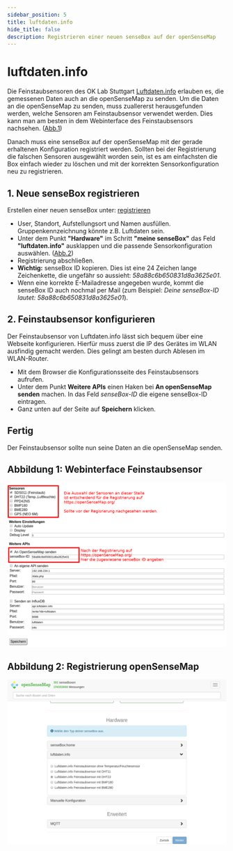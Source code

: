 ```yaml
---
sidebar_position: 5
title: luftdaten.info
hide_title: false
description: Registrieren einer neuen senseBox auf der openSenseMap
---
```

# luftdaten.info

Die Feinstaubsensoren des OK Lab Stuttgart [Luftdaten.info](https://luftdaten.info/) erlauben es, die gemessenen Daten auch an die openSenseMap zu senden. Um die Daten an die openSenseMap zu senden, muss zuallererst herausgefunden werden, welche Sensoren am Feinstaubsensor verwendet werden. Dies kann man am besten in dem Webinterface des Feinstaubsensors nachsehen. ([Abb.1](#abbildung-1-webinterface-feinstaubsensor))

Danach muss eine senseBox auf der openSenseMap mit der gerade erhaltenen Konfiguration registriert werden.
Sollten bei der Registrierung die falschen Sensoren ausgewählt worden sein, ist es am einfachsten die Box einfach wieder zu löschen und mit der korrekten Sensorkonfiguration neu zu registrieren.

## 1. Neue senseBox registrieren
Erstellen einer neuen senseBox unter: [registrieren](https://opensensemap.org/register)
- User, Standort, Aufstellungsort und Namen ausfüllen. Gruppenkennzeichnung könnte z.B. Luftdaten sein.
- Unter dem Punkt **"Hardware"** im Schritt **"meine senseBox"** das Feld **"luftdaten.info"** ausklappen und die passende Sensorkonfiguration auswählen. ([Abb.2](#abbildung-2-registrierung-opensensemap))
- Registrierung abschließen.
- **Wichtig:** senseBox ID kopieren. Dies ist eine 24 Zeichen lange Zeichenkette, die ungefähr so aussieht: *58a88c6b650831d8a3625e01*.
- Wenn eine korrekte E-Mailadresse angegeben wurde, kommt die senseBox ID auch nochmal per Mail (zum Beispiel: *Deine senseBox-ID lautet: 58a88c6b650831d8a3625e01*).

## 2. Feinstaubsensor konfigurieren
Der Feinstaubsensor von Luftdaten.info lässt sich bequem über eine Webseite konfigurieren. Hierfür muss zuerst die IP des Gerätes im WLAN ausfindig gemacht werden. Dies gelingt am besten durch Ablesen im WLAN-Router.

- Mit dem Browser die Konfigurationsseite des Feinstaubsensors aufrufen.
- Unter dem Punkt **Weitere APIs** einen Haken bei **An openSenseMap senden** machen. In das Feld *senseBox-ID* die eigene senseBox-ID eintragen.
- Ganz unten auf der Seite auf **Speichern** klicken.

## Fertig
Der Feinstaubsensor sollte nun seine Daten an die openSenseMap senden.

## Abbildung 1: Webinterface Feinstaubsensor

![](../../static/img/open-sensemap-bilder/luftdaten/02_Sensor_Konfiguration%20(1).png)

## Abbildung 2: Registrierung openSenseMap

![](../../static/img/open-sensemap-bilder/luftdaten/01_openSenseMap_Konfiguration.png)
